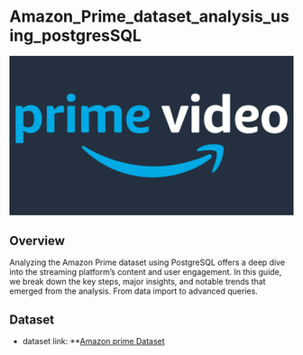# Amazon_Prime_dataset_analysis_using_postgresSQL

![Amazon Prime Analysis](https://github.com/22bsm019-AnkitGopi/Amazon_Prime_dataset_analysis_using_postgresSQL/blob/main/Amazon-Prime-logo.png)

## Overview
Analyzing the Amazon Prime dataset using PostgreSQL offers a deep dive into the streaming platform’s content and user engagement. In this guide, we break down the key steps, major insights, and notable trends that emerged from the analysis. From data import to advanced queries.

## Dataset
- dataset link: **[Amazon prime Dataset](https://www.kaggle.com/datasets/shivamb/amazon-prime-movies-and-tv-shows)
